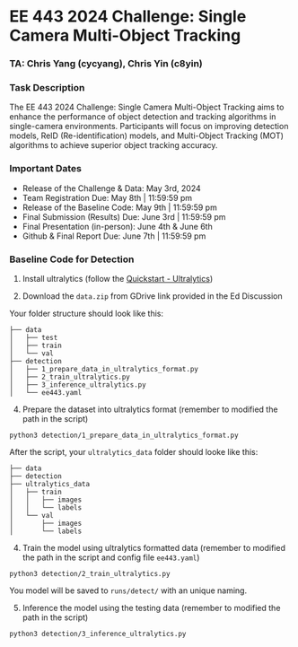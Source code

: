 # EE 443 2024 Challenge: Single Camera Multi-Object Tracking

### TA: Chris Yang (cycyang), Chris Yin (c8yin)

### Task Description
The EE 443 2024 Challenge: Single Camera Multi-Object Tracking aims to enhance the performance of object detection and tracking algorithms in single-camera environments. Participants will focus on improving detection models, ReID (Re-identification) models, and Multi-Object Tracking (MOT) algorithms to achieve superior object tracking accuracy.

### Important Dates
- Release of the Challenge & Data: May 3rd, 2024
- Team Registration Due: May 8th | 11:59:59 pm
- Release of the Baseline Code: May 9th | 11:59:59 pm
- Final Submission (Results) Due: June 3rd | 11:59:59 pm
- Final Presentation (in-person): June 4th & June 6th
- Github & Final Report Due: June 7th | 11:59:59 pm

### Baseline Code for Detection

1. Install ultralytics (follow the [Quickstart - Ultralytics](https://docs.ultralytics.com/quickstart/#install-ultralytics))

2. Download the `data.zip` from GDrive link provided in the Ed Discussion

Your folder structure should look like this:
```
├── data
│   ├── test
│   ├── train
│   └── val
├── detection
│   ├── 1_prepare_data_in_ultralytics_format.py
│   ├── 2_train_ultralytics.py
│   ├── 3_inference_ultralytics.py
│   └── ee443.yaml
```

4. Prepare the dataset into ultralytics format (remember to modified the path in the script)
```
python3 detection/1_prepare_data_in_ultralytics_format.py
```
After the script, your `ultralytics_data` folder should looke like this:
```
├── data
├── detection
├── ultralytics_data
│   ├── train
│   │   ├── images
│   │   └── labels
│   └── val
│       ├── images
│       └── labels
```

4. Train the model using ultralytics formatted data (remember to modified the path in the script and config file `ee443.yaml`)
```
python3 detection/2_train_ultralytics.py
```
You model will be saved to `runs/detect/` with an unique naming.

5. Inference the model using the testing data (remember to modified the path in the script)
```
python3 detection/3_inference_ultralytics.py
```

